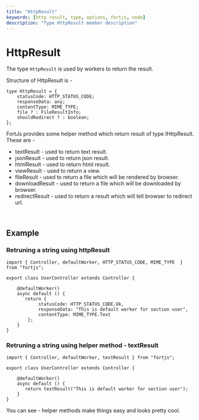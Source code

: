 ```yaml
---
title: "HttpResult"
keywords: [http result, type, options, fortjs, node]
description: "Type HttpResult member description"
---
```


# HttpResult

The type `HttpResult` is used by workers to return the result. 

Structure of HttpResult is - 

```
type HttpResult = {
    statusCode: HTTP_STATUS_CODE;
    responseData: any;
    contentType: MIME_TYPE;
    file ? : FileResultInfo;
    shouldRedirect ? : boolean;
};
```

FortJs provides some helper method which return result of type IHttpResult. These are - 

* textResult - used to return text result.
* jsonResult - used to return json result.
* htmlResult - used to return html result.
* viewResult - used to return a view.
* fileResult - used to return a file which will be rendered by browser.
* downloadResult - used to return a file which will be downloaded by browser.
* redirectResult - used to return a result which will tell browser to redirect url.

<br/>

## Example

### Retruning a string using httpResult

```
import { Controller, defaultWorker, HTTP_STATUS_CODE, MIME_TYPE  } from "fortjs";

export class UserController extends Controller {
   
    @defaultWorker()
    async default () {
       return {
            statusCode: HTTP_STATUS_CODE.Ok,
            responseData: "This is default worker for section user",
            contentType: MIME_TYPE.Text
        };
    }
}
```

### Retruning a string using helper method - textResult

```
import { Controller, defaultWorker, textResult } from "fortjs";

export class UserController extends Controller {
    
    @defaultWorker()
    async default () {
       return textResult("This is default worker for section user");
    }
}
```

You can see - helper methods make things easy and looks pretty cool.
